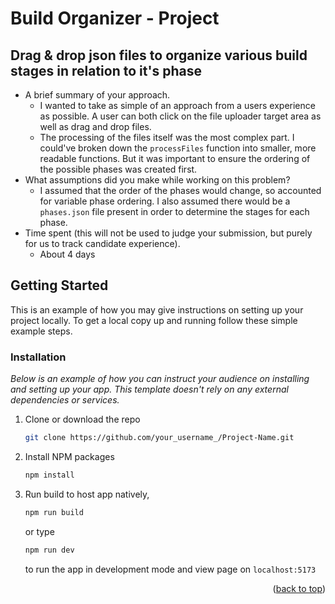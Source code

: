 # Build Organizer - Project

## Drag & drop json files to organize various build stages in relation to it's phase

- A brief summary of your approach.
    - I wanted to take as simple of an approach from a users experience as possible. A user can both click on the file
      uploader target area as well as drag and drop files.
    - The processing of the files itself was the most complex part. I could've broken down the `processFiles` function
      into smaller, more readable functions. But it was important to ensure the ordering of the possible phases was
      created first.
- What assumptions did you make while working on this problem?
    - I assumed that the order of the phases would change, so accounted for variable phase ordering. I also assumed
      there would be a `phases.json` file present in order to determine the stages for each phase.
- Time spent (this will not be used to judge your submission, but purely for us to track candidate experience).
    - About 4 days

<!-- GETTING STARTED -->

## Getting Started

This is an example of how you may give instructions on setting up your project locally.
To get a local copy up and running follow these simple example steps.

### Installation

_Below is an example of how you can instruct your audience on installing and setting up your app. This template doesn't
rely on any external dependencies or services._

1. Clone or download the repo
   ```sh
   git clone https://github.com/your_username_/Project-Name.git
   ```
2. Install NPM packages
   ```sh
   npm install
   ```
4. Run build to host app natively,
   ```sh
   npm run build
   ``` 
   or type
   ```sh
   npm run dev
   ```
   to run the app in development mode and view page on `localhost:5173`

<p align="right">(<a href="#readme-top">back to top</a>)</p>
